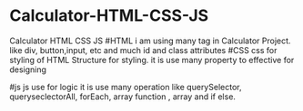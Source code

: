 # Calculator-HTML-CSS-JS
Calculator  HTML CSS JS
#HTML
i am using many tag in Calculator Project. like div, button,input, etc
and much id and class attributes 
#CSS
css for styling of HTML Structure for styling.
it is use many property to effective for designing

#js
js use for logic
it is use many operation like querySelector, queryseclectorAll, forEach, array function , array and if else.
